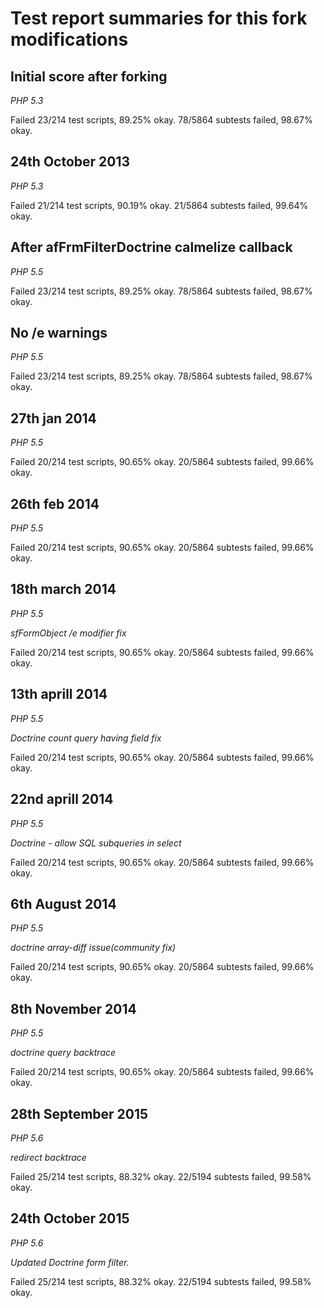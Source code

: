 Test report summaries for this fork modifications
==================================================

Initial score after forking
-------------------------------------
_PHP 5.3_

Failed 23/214 test scripts, 89.25% okay. 78/5864 subtests failed, 98.67% okay.

24th October 2013
---------------------------
_PHP 5.3_

Failed 21/214 test scripts, 90.19% okay. 21/5864 subtests failed, 99.64% okay.

After afFrmFilterDoctrine calmelize callback
------------------------------------------------------
_PHP 5.5_

Failed 23/214 test scripts, 89.25% okay. 78/5864 subtests failed, 98.67% okay.

No /e warnings
--------------
_PHP 5.5_

Failed 23/214 test scripts, 89.25% okay. 78/5864 subtests failed, 98.67% okay.

27th jan 2014
------------
_PHP 5.5_

Failed 20/214 test scripts, 90.65% okay. 20/5864 subtests failed, 99.66% okay.

26th feb 2014
------------
_PHP 5.5_

Failed 20/214 test scripts, 90.65% okay. 20/5864 subtests failed, 99.66% okay.

18th march 2014
--------------
_PHP 5.5_

*sfFormObject /e modifier fix*

Failed 20/214 test scripts, 90.65% okay. 20/5864 subtests failed, 99.66% okay.

13th aprill 2014
--------------
_PHP 5.5_

*Doctrine count query having field fix*

Failed 20/214 test scripts, 90.65% okay. 20/5864 subtests failed, 99.66% okay.

22nd aprill 2014
----------------
_PHP 5.5_

*Doctrine - allow SQL subqueries in select*

Failed 20/214 test scripts, 90.65% okay. 20/5864 subtests failed, 99.66% okay.

6th August 2014
---------------
_PHP 5.5_

*doctrine array-diff issue(community fix)*

Failed 20/214 test scripts, 90.65% okay. 20/5864 subtests failed, 99.66% okay.

8th November 2014
---------------
_PHP 5.5_

*doctrine query backtrace*

Failed 20/214 test scripts, 90.65% okay. 20/5864 subtests failed, 99.66% okay.

28th September 2015
---------------
_PHP 5.6_

*redirect backtrace*

Failed 25/214 test scripts, 88.32% okay. 22/5194 subtests failed, 99.58% okay.

24th October 2015
---------------
_PHP 5.6_

*Updated Doctrine form filter.*

Failed 25/214 test scripts, 88.32% okay. 22/5194 subtests failed, 99.58% okay.

